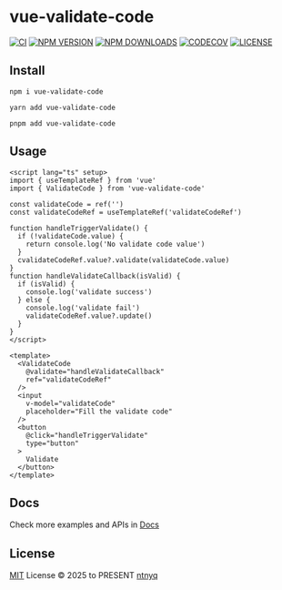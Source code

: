 # vue-validate-code

[![CI](https://github.com/ntnyq/vue-validate-code/workflows/CI/badge.svg)](https://github.com/ntnyq/vue-validate-code/actions)
[![NPM VERSION](https://img.shields.io/npm/v/vue-validate-code.svg)](https://www.npmjs.com/package/vue-validate-code)
[![NPM DOWNLOADS](https://img.shields.io/npm/dy/vue-validate-code.svg)](https://www.npmjs.com/package/vue-validate-code)
[![CODECOV](https://codecov.io/github/ntnyq/vue-validate-code/branch/main/graph/badge.svg)](https://codecov.io/github/ntnyq/vue-validate-code)
[![LICENSE](https://img.shields.io/github/license/ntnyq/vue-validate-code.svg)](https://github.com/ntnyq/vue-validate-code/blob/main/LICENSE)

## Install

```shell
npm i vue-validate-code
```

```shell
yarn add vue-validate-code
```

```shell
pnpm add vue-validate-code
```

## Usage

```vue
<script lang="ts" setup>
import { useTemplateRef } from 'vue'
import { ValidateCode } from 'vue-validate-code'

const validateCode = ref('')
const validateCodeRef = useTemplateRef('validateCodeRef')

function handleTriggerValidate() {
  if (!validateCode.value) {
    return console.log('No validate code value')
  }
  cvalidateCodeRef.value?.validate(validateCode.value)
}
function handleValidateCallback(isValid) {
  if (isValid) {
    console.log('validate success')
  } else {
    console.log('validate fail')
    validateCodeRef.value?.update()
  }
}
</script>

<template>
  <ValidateCode
    @validate="handleValidateCallback"
    ref="validateCodeRef"
  />
  <input
    v-model="validateCode"
    placeholder="Fill the validate code"
  />
  <button
    @click="handleTriggerValidate"
    type="button"
  >
    Validate
  </button>
</template>
```

## Docs

Check more examples and APIs in [Docs](https://vue-validate-code.ntnyq.com/)

## License

[MIT](./LICENSE) License © 2025 to PRESENT [ntnyq](https://github.com/ntnyq)
